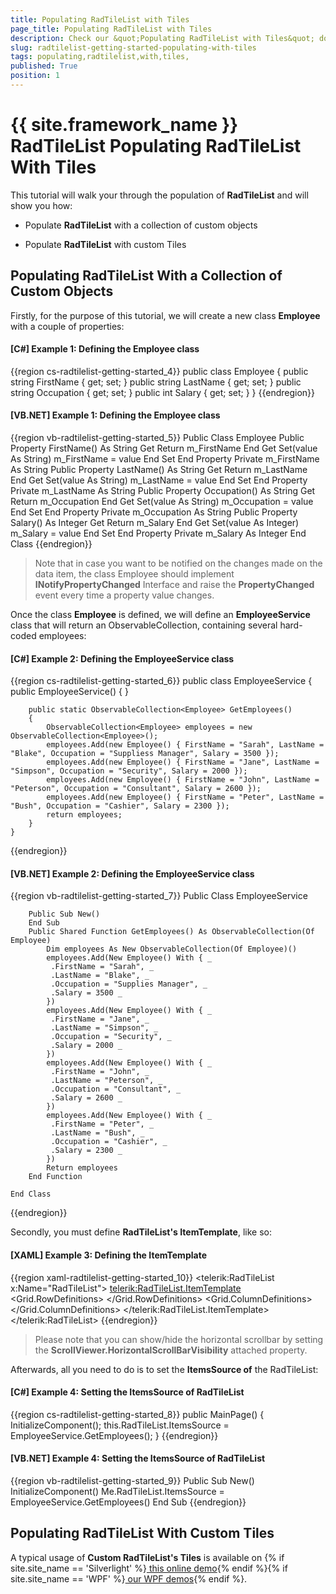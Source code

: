 ```yaml
---
title: Populating RadTileList with Tiles 
page_title: Populating RadTileList with Tiles 
description: Check our &quot;Populating RadTileList with Tiles&quot; documentation article for the RadTileList {{ site.framework_name }} control.
slug: radtilelist-getting-started-populating-with-tiles
tags: populating,radtilelist,with,tiles,
published: True
position: 1
---
```


# {{ site.framework_name }} RadTileList Populating RadTileList With Tiles



This tutorial will walk your through the population of __RadTileList__ and will show you how:

* Populate __RadTileList__ with a collection of custom objects
        

* Populate __RadTileList__ with custom Tiles
        

## Populating RadTileList With a Collection of Custom Objects

Firstly, for the purpose of this tutorial, we will create a new class __Employee__ with a couple of properties:

#### __[C#] Example 1: Defining the Employee class__

{{region cs-radtilelist-getting-started_4}}
	public class Employee
	{
	    public string FirstName
	    {
	        get;
	        set;
	    }
	    public string LastName
	    {
	        get;
	        set;
	    }
	    public string Occupation
	    {
	        get;
	        set;
	    }
	    public int Salary
	    {
	        get;
	        set;
	    }
	}
{{endregion}}



#### __[VB.NET] Example 1: Defining the Employee class__

{{region vb-radtilelist-getting-started_5}}
	Public Class Employee
	    Public Property FirstName() As String
	        Get
	            Return m_FirstName
	        End Get
	        Set(value As String)
	            m_FirstName = value
	        End Set
	    End Property
	    Private m_FirstName As String
	    Public Property LastName() As String
	        Get
	            Return m_LastName
	        End Get
	        Set(value As String)
	            m_LastName = value
	        End Set
	    End Property
	    Private m_LastName As String
	    Public Property Occupation() As String
	        Get
	            Return m_Occupation
	        End Get
	        Set(value As String)
	            m_Occupation = value
	        End Set
	    End Property
	    Private m_Occupation As String
	    Public Property Salary() As Integer
	        Get
	            Return m_Salary
	        End Get
	        Set(value As Integer)
	            m_Salary = value
	        End Set
	    End Property
	    Private m_Salary As Integer
	End Class
{{endregion}}



>Note that in case you want to be notified on the changes made on the data item, the class Employee should implement __INotifyPropertyChanged__ Interface and raise the __PropertyChanged__ event every time a property value changes.
        

Once the class __Employee__ is defined, we will define an __EmployeeService__ class that will return an ObservableCollection, containing several hard-coded employees:
        

#### __[C#] Example 2: Defining the EmployeeService class__

{{region cs-radtilelist-getting-started_6}}
	public class EmployeeService
	{
	    public EmployeeService()
	    { }
	    
	    public static ObservableCollection<Employee> GetEmployees()
	    {
	        ObservableCollection<Employee> employees = new ObservableCollection<Employee>();
	        employees.Add(new Employee() { FirstName = "Sarah", LastName = "Blake", Occupation = "Suppliess Manager", Salary = 3500 });
	        employees.Add(new Employee() { FirstName = "Jane", LastName = "Simpson", Occupation = "Security", Salary = 2000 });
	        employees.Add(new Employee() { FirstName = "John", LastName = "Peterson", Occupation = "Consultant", Salary = 2600 });
	        employees.Add(new Employee() { FirstName = "Peter", LastName = "Bush", Occupation = "Cashier", Salary = 2300 });
	        return employees;
	    }
	}
{{endregion}}



#### __[VB.NET] Example 2: Defining the EmployeeService class__

{{region vb-radtilelist-getting-started_7}}
	Public Class EmployeeService

	    Public Sub New()
	    End Sub
	    Public Shared Function GetEmployees() As ObservableCollection(Of Employee)
	        Dim employees As New ObservableCollection(Of Employee)()
	        employees.Add(New Employee() With { _
	         .FirstName = "Sarah", _
	         .LastName = "Blake", _
	         .Occupation = "Supplies Manager", _
	         .Salary = 3500 _
	        })
	        employees.Add(New Employee() With { _
	         .FirstName = "Jane", _
	         .LastName = "Simpson", _
	         .Occupation = "Security", _
	         .Salary = 2000 _
	        })
	        employees.Add(New Employee() With { _
	         .FirstName = "John", _
	         .LastName = "Peterson", _
	         .Occupation = "Consultant", _
	         .Salary = 2600 _
	        })
	        employees.Add(New Employee() With { _
	         .FirstName = "Peter", _
	         .LastName = "Bush", _
	         .Occupation = "Cashier", _
	         .Salary = 2300 _
	        })
	        Return employees
	    End Function

	End Class
{{endregion}}



Secondly, you must define __RadTileList's ItemTemplate__, like so:

#### __[XAML] Example 3: Defining the ItemTemplate__

{{region xaml-radtilelist-getting-started_10}}
	<telerik:RadTileList x:Name="RadTileList">
	  <telerik:RadTileList.ItemTemplate>
	    <DataTemplate>
	      <Grid Background="#FF006AC1">
	        <Grid.RowDefinitions>
	          <RowDefinition />
	          <RowDefinition />
	          <RowDefinition />
	          <RowDefinition />
	        </Grid.RowDefinitions>
	        <Grid.ColumnDefinitions>
	          <ColumnDefinition/>
	          <ColumnDefinition/>
	        </Grid.ColumnDefinitions>
	        <TextBlock Grid.Row="0" Grid.Column="0" Text="First Name"/>
	        <TextBlock Grid.Row="0" Grid.Column="1" Text="{Binding FirstName}" />
	        <TextBlock Grid.Row="1" Grid.Column="0" Text="Last Name"/>
	        <TextBlock Grid.Row="1" Grid.Column="1" Text="{Binding LastName}" />
	        <TextBlock Grid.Row="2" Grid.Column="0" Text="Occupation"/>
	        <TextBlock Grid.Row="2" Grid.Column="1" Text="{Binding Occupation}" />
	        <TextBlock Grid.Row="3" Grid.Column="0" Text="Salary"/>
	        <TextBlock Grid.Row="3" Grid.Column="1" Text="{Binding Salary}" />
	      </Grid>
	    </DataTemplate>
	  </telerik:RadTileList.ItemTemplate>
	</telerik:RadTileList>
{{endregion}}



> Please note that you can show/hide the horizontal scrollbar by setting the __ScrollViewer.HorizontalScrollBarVisibility__ attached property.
        

Afterwards, all you need to do is to set the __ItemsSource of__ the RadTileList:

#### __[C#] Example 4: Setting the ItemsSource of RadTileList__

{{region cs-radtilelist-getting-started_8}}
	public MainPage()
	{
	    InitializeComponent();
	    this.RadTileList.ItemsSource = EmployeeService.GetEmployees();
	}
{{endregion}}



#### __[VB.NET] Example 4: Setting the ItemsSource of RadTileList__

{{region vb-radtilelist-getting-started_9}}
	Public Sub New()
	    InitializeComponent()
	    Me.RadTileList.ItemsSource = EmployeeService.GetEmployees()
	End Sub
{{endregion}}



## Populating RadTileList With Custom Tiles

A typical usage of __Custom RadTileList's Tiles__ is available on {% if site.site_name == 'Silverlight' %}[ this online demo](https://demos.telerik.com/silverlight/#TileList/FirstLook){% endif %}{% if site.site_name == 'WPF' %}[ our WPF demos](https://demos.telerik.com/wpf/){% endif %}.
        
